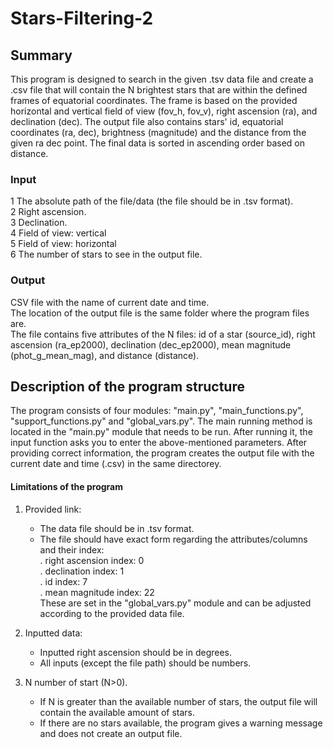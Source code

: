 # Stars-Filtering-2
## Summary
This program is designed to search in the given .tsv data file and create a .csv file that will contain the N brightest stars that are within the defined frames of equatorial coordinates. The frame is based on the provided horizontal and vertical field of view (fov_h, fov_v), right ascension (ra), and declination (dec). The output file also contains stars' id, equatorial coordinates (ra, dec), brightness (magnitude) and the distance from the given ra dec point. The final data is sorted in ascending order based on distance.

### Input
1 The absolute path of the file/data (the file should be in .tsv format).\
2 Right ascension.\
3 Declination.\
4 Field of view: vertical\
5 Field of view: horizontal\
6 The number of stars to see in the output file.

### Output
CSV file with the name of current date and time.\
The location of the output file is the same folder where the program files are.\
The file contains five attributes of the N files: id of a star (source_id), right ascension (ra_ep2000), declination (dec_ep2000), mean magnitude (phot_g_mean_mag), and distance (distance).

## Description of the program structure
The program consists of four modules: "main.py", "main_functions.py", "support_functions.py" and "global_vars.py".
The main running method is located in the "main.py" module that needs to be run.
After running it, the input function asks you to enter the above-mentioned parameters. After providing correct information, the program creates the output file with the current date and time (.csv) in the same directorey.

#### Limitations of the program
1. Provided link:
	- The data file should be in .tsv format.
	- The file should have exact form regarding the attributes/columns and their index:\
    . right ascension index: 0\
	. declination index: 1\
	. id index: 7\
	. mean magnitude index: 22\
	These are set in the "global_vars.py" module and can be adjusted according to the provided data file.

2. Inputted data:
	- Inputted right ascension should be in degrees.
	- All inputs (except the file path) should be numbers.

3. N number of start (N>0).
	- If N is greater than the available number of stars, the output file will contain the available amount of stars.
	- If there are no stars available, the program gives a warning message and does not create an output file.

